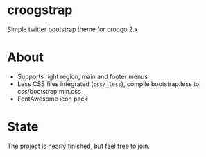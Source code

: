 croogstrap
==========

Simple twitter bootstrap theme for croogo 2.x

# About

  * Supports right region, main and footer menus
  * Less CSS files integrated (`css/_less`), compile bootstrap.less to css/bootstrap.min.css
  * FontAwesome icon pack
  
# State

The project is nearly finished, but feel free to join.


